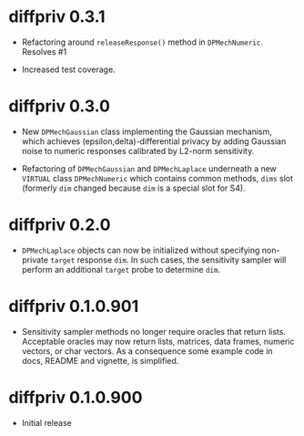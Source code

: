 # diffpriv 0.3.1

* Refactoring around `releaseResponse()` method in `DPMechNumeric`. Resolves #1

* Increased test coverage.

# diffpriv 0.3.0

* New `DPMechGaussian` class implementing the Gaussian mechanism, which achieves (epsilon,delta)-differential privacy by adding Gaussian noise to numeric responses calibrated by L2-norm sensitivity.

* Refactoring of `DPMechGaussian` and `DPMechLaplace` underneath a new `VIRTUAL` class `DPMechNumeric` which contains common methods, `dims` slot (formerly `dim` changed because `dim` is a special slot for S4).

# diffpriv 0.2.0

* `DPMechLaplace` objects can now be initialized without specifying non-private `target` response `dim`. In such cases, the sensitivity sampler will perform an additional `target` probe to determine `dim`.

# diffpriv 0.1.0.901

* Sensitivity sampler methods no longer require oracles that return lists. Acceptable oracles may now return lists, matrices, data frames, numeric vectors, or char vectors. As a consequence some example code in docs, README and vignette, is simplified.

# diffpriv 0.1.0.900

* Initial release
